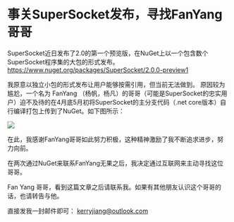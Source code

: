 # 事关SuperSocket发布，寻找FanYang哥哥

SuperSocket近日发布了2.0的第一个预览版，在NuGet上以一个包含数个SuperSocket程序集的大包的形式发布。
https://www.nuget.org/packages/SuperSocket/2.0.0-preview1

我原意以独立小包的形式发布让用户能够按需引用，但当前无法做到。
原因较为尴尬，一个名为 FanYang （杨帆，杨凡）的哥哥（可能是SuperSocket的忠实用户）迫不及待的在4月底5月初将SuperSocket的主分支代码（.net core版本）自行编译打包上传到了NuGet。如下图所示：

![](https://img2018.cnblogs.com/blog/7804/201905/7804-20190518022420133-663758256.jpg)

在此，我感谢FanYang哥哥如此努力积极，这种精神激励了我不断追求进步，努力向前。

在两次通过NuGet来联系FanYang无果之后，我决定通过互联网来主动寻找这位哥哥。

Fan Yang 哥哥，看到这篇文章之后请联系我。如果有其他朋友认识这个哥哥的话，也请转告与他。

直接发我一封邮件即可：
kerryjiang@outlook.com

